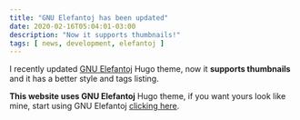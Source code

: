 ```yaml
---
title: "GNU Elefantoj has been updated"
date: 2020-02-16T05:04:01-03:00
description: "Now it supports thumbnails!"
tags: [ news, development, elefantoj ]
---
```


I recently updated [GNU Elefantoj](https://gitlab.com/juancolacelli/elefantoj) Hugo theme, now it **supports thumbnails** and it has a better style and tags listing.

**This website uses GNU Elefantoj** Hugo theme, if you want yours look like mine, start using GNU Elefantoj [clicking here](https://gitlab.com/juancolacelli/elefantoj).


